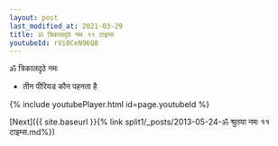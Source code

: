 ```yaml
---
layout: post
last_modified_at: 2021-03-29
title: ॐ त्रिकालदृठे नमः ११ टाइम्स
youtubeId: rVi0CeN96Q8
---
```

 
 
 ॐ त्रिकालदृठे नमः  
 
 -  तीन पीरियड कौन पहनता है 
 
  
 
  
 
 
 
 
 
 


{% include youtubePlayer.html id=page.youtubeId %}
 
[Next]({{ site.baseurl }}{% link  split1/_posts/2013-05-24-ॐ श्रुतया नमः ११ टाइम्स.md%})
 
